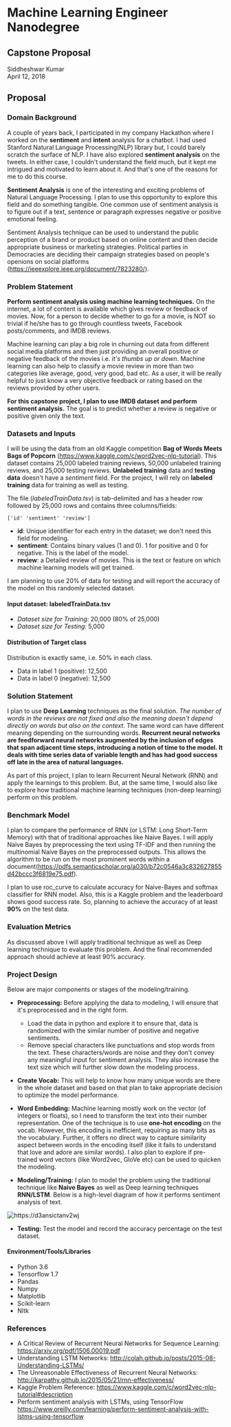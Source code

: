 # Machine Learning Engineer Nanodegree
## Capstone Proposal
Siddheshwar Kumar  
April 12, 2018

## Proposal


### Domain Background

A couple of years back, I participated in my company Hackathon where I worked on the **sentiment** and **intent** analysis for a chatbot. I had used Stanford Natural Language Processing(NLP) library but, I could barely scratch the surface of NLP. I have also explored **sentiment analysis** on the tweets. In either case, I couldn't understand the field much, but it kept me intrigued and motivated to learn about it. And that's one of the reasons for me to do this course.

**Sentiment Analysis** is one of the interesting and exciting problems of Natural Language Processing. I plan to use this opportunity to explore this field and do something tangible. One common use of sentiment analysis is to figure out if a text, sentence or paragraph expresses negative or positive emotional feeling. 

Sentiment Analysis technique can be used to understand the public perception of a brand or product based on online content and then decide appropriate business or marketing strategies. Political parties in Democracies are deciding their campaign strategies based on people's openions on social platforms (https://ieeexplore.ieee.org/document/7823280/).


### Problem Statement

**Perform sentiment analysis using machine learning techniques.** On the internet, a lot of content is available which gives review or feedback of movies. Now, for a person to decide whether to go for a movie, is NOT so trivial if he/she has to go through countless tweets, Facebook posts/comments, and IMDB reviews. 

Machine learning can play a big role in churning out data from different social media platforms and then just providing an overall positive or negative feedback of the movies i.e. *it's thumbs up or down*. Machine learning can also help to classify a movie review in more than two categories like average, good, very good, bad etc. As a user, it will be really helpful to just know a very objective feedback or rating based on the reviews provided by other users.

**For this capstone project, I plan to use IMDB dataset and perform sentiment analysis.** The goal is to predict whether a review is negative or positive given only the text.

### Datasets and Inputs

I will be using the data from an old Kaggle competition **Bag of Words Meets Bags of Popcorn** (https://www.kaggle.com/c/word2vec-nlp-tutorial). This dataset contains 25,000 labeled training reviews, 50,000 unlabeled training reviews, and 25,000 testing reviews. **Unlabeled training** data and **testing data** doesn't have a _sentiment_ field. For the project, I will rely on **labeled training** data for training as well as testing. 

 The file (*labeledTrainData.tsv*) is tab-delimited and has a header row followed by 25,000 rows and contains three columns/fields:
```
['id' 'sentiment' 'review']
```

- **id**: Unique identifier for each entry in the dataset; we don't need this field for modeling. 
- **sentiment**: Contains binary values (1 and 0). 1 for positive and 0 for negative. This is the label of the model. 
- **review**: a Detailed review of movies. This is the text or feature on which machine learning models will get trained. 

I am planning to use 20% of data for testing and will report the accuracy of the model on this randomly selected dataset. 

#### Input dataset: labeledTrainData.tsv
- *Dataset size for Training:* 20,000 (80% of 25,000)
- *Dataset size for Testing:*  5,000

#### Distribution of Target class
Distribution is exactly same, i.e. 50% in each class. 
- Data in label 1 (positive): 12,500
- Data in label 0 (negative): 12,500


### Solution Statement

I plan to use **Deep Learning** techniques as the final solution. *The number of words in the reviews are not fixed and also the meaning doesn't depend directly on words but also on the context*. The same word can have different meaning depending on the surrounding words. **Recurrent neural networks are feedforward neural networks augmented by the inclusion of edges that span adjacent time steps, introducing a notion of time to the model. It deals with time series data of variable length and has had good success off late in the area of natural languages.** 

As part of this project, I plan to learn Recurrent Neural Network (RNN) and apply the learnings to this problem. But, at the same time, I would also like to explore how traditional machine learning techniques (non-deep learning) perform on this problem. 


### Benchmark Model

I plan to compare the performance of RNN (or LSTM: Long Short-Term Memory) with that of traditional approaches like Naive Bayes. I will apply Naive Bayes by preprocessing the text using TF-IDF and then running the multinomial Naive Bayes on the preprocessed outputs. This allows the algorithm to be run on the most prominent words within a document(https://pdfs.semanticscholar.org/a030/b72c0546a3c832627855d42bccc3f6819e75.pdf).

I plan to use roc_curve to calculate accuracy for Naive-Bayes and softmax classifier for RNN model. Also, this is a Kaggle problem and the leaderboard shows good success rate. So, planning to achieve the accuracy of at least **90%** on the test data. 


### Evaluation Metrics

As discussed above I will apply traditional technique as well as Deep learning technique to evaluate this problem. And the final recommended approach should achieve at least 90% accuracy. 


### Project Design

Below are major components or stages of the modeling/training. 

- **Preprocessing:** Before applying the data to modeling, I will ensure that it's preprocessed and in the right form. 
  - Load the data in python and explore it to ensure that, data is randomized with the similar number of positive and negative sentiments. 
  - Remove special characters like punctuations and stop words from the text. These characters/words are noise and they don't convey any meaningful input for sentiment analysis. They also increase the text size which will further slow down the modeling process.
 
- **Create Vocab:** This will help to know how many unique words are there in the whole dataset and based on that plan to take appropriate decision to optimize the model performance. 

- **Word Embedding:** Machine learning mostly work on the vector (of integers or floats), so I need to transform the text into their number representation. One of the technique is to use **one-hot encoding** on the vocab. However, this encoding is inefficient, requiring as many bits as the vocabulary. Further, it offers no direct way to capture similarity aspect between words in the encoding itself (like it fails to understand that love and adore are similar words). I also plan to explore if pre-trained word vectors (like Word2vec, GloVe etc) can be used to quicken the modeling.  

- **Modeling/Training:** I plan to model the problem using the traditional technique like **Naive Bayes** as well as Deep learning techniques **RNN/LSTM**. Below is a high-level diagram of how it performs sentiment analysis of text.

![https://d3ansictanv2wj](https://d3ansictanv2wj.cloudfront.net/SentimentAnalysis16-38b6f3cbb7bae622fe0ba114db188666.png)

- **Testing:** Test the model and record the accuracy percentage on the test dataset. 

#### Environment/Tools/Libraries
- Python 3.6
- Tensorflow 1.7
- Pandas
- Numpy
- Matplotlib
- Scikit-learn
- Nltk


### References

- A Critical Review of Recurrent Neural Networks for Sequence Learning: https://arxiv.org/pdf/1506.00019.pdf
- Understanding LSTM Networks: http://colah.github.io/posts/2015-08-Understanding-LSTMs/
- The Unreasonable Effectiveness of Recurrent Neural Networks: http://karpathy.github.io/2015/05/21/rnn-effectiveness/
- Kaggle Problem Reference: https://www.kaggle.com/c/word2vec-nlp-tutorial#description
- Perform sentiment analysis with LSTMs, using TensorFlow https://www.oreilly.com/learning/perform-sentiment-analysis-with-lstms-using-tensorflow
